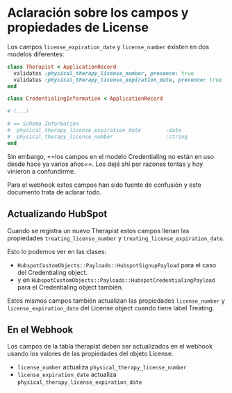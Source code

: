 # Aclaración sobre los campos y propiedades de License

Los campos `license_expiration_date` y `license_number` existen en dos modelos diferentes:

```ruby
class Therapist < ApplicationRecord
  validates :physical_therapy_license_number, presence: true
  validates :physical_therapy_license_expiration_date, presence: true
end

class CredentialingInformation < ApplicationRecord

# (...)

# == Schema Information
#  physical_therapy_license_expiration_date        :date
#  physical_therapy_license_number                 :string
end
```

Sin embargo, ==los campos en el modelo Credentialing no están en uso desde hace ya varios años==. Los dejé ahí por razones tontas y hoy vinieron a confundirme.

Para el webhook estos campos han sido fuente de confusión y este documento trata de aclarar todo.

## Actualizando HubSpot

Cuando se registra un nuevo Therapist estos campos llenan las propiedades `treating_license_number` y `treating_license_expiration_date`.

Esto lo podemos ver en las clases:

- `HubspotCustomObjects::Payloads::HubspotSignupPayload` para el caso del Credentialing object.
- y en `HubspotCustomObjects::Payloads::HubspotCredentialingPayload` para el Credentialing object también.

Estos mismos campos también actualizan las propiedades `license_number` y `license_expiration_date` del License object cuando tiene label Treating.

## En el Webhook

Los campos de la tabla therapist deben ser actualizados en el webhook usando los valores de las propiedades del objeto License.

- `license_number` actualiza `physical_therapy_license_number`
- `license_expiration_date` actualiza `physical_therapy_license_expiration_date`

